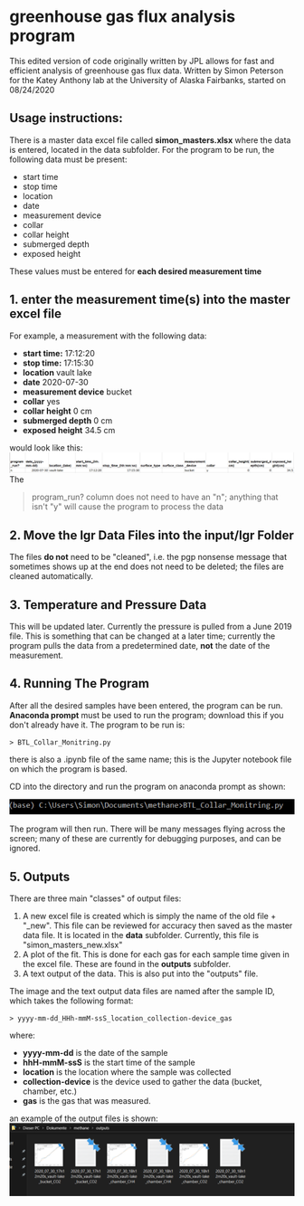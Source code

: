 # greenhouse gas flux analysis program
This edited version of code originally written by JPL allows for fast and efficient analysis of greenhouse gas flux data. Written by Simon Peterson for the Katey Anthony lab at the University of
Alaska Fairbanks, started on 08/24/2020
## Usage instructions:
There is a master data excel file called **simon_masters.xlsx** where the data is entered, located in the data subfolder. For the program to be run, the following data must be present: 

- start time
- stop time
- location
- date
- measurement device
- collar
- collar height
- submerged depth
- exposed height

These values must be entered for **each desired measurement time**
## 1. enter the measurement time(s) into the master excel file
For example, a measurement with the following data:

- **start time:** 			17:12:20
- **stop time:**  			17:15:30
- **location**    			vault lake
- **date**        			2020-07-30
- **measurement device** 	bucket
- **collar**             	yes
- **collar height**         0 cm
- **submerged depth**       0 cm
- **exposed height**        34.5 cm

would look like this:
![excel inputs](https://github.com/simonpeterson/methane/blob/master/readme_images/excel_inputs.PNG?raw=true)
The 
> program_run?
 column does not need to have an "n"; anything that isn't "y" will cause the program to process the data
## 2. Move the lgr Data Files into the input/lgr Folder
The files **do not** need to be "cleaned", i.e. the pgp nonsense message that sometimes shows up at the end does not need to be deleted; the files are cleaned automatically.

## 3. Temperature and Pressure Data
This will be updated later. Currently the pressure is pulled from a June 2019 file. This is something that can be changed at a later time; currently the program pulls the data from a
predetermined date, **not** the date of the measurement.

## 4. Running The Program
After all the desired samples have been entered, the program can be run. **Anaconda prompt** must be used to run the program; download this if you don't already have it. The program to be run is:

	> BTL_Collar_Monitring.py
	
there is also a .ipynb file of the same name; this is the Jupyter notebook file on which the program is based.

CD into the directory and run the program on anaconda prompt as shown:

![conda program run](https://github.com/simonpeterson/methane/blob/master/readme_images/conda_program_run.PNG?raw=true)

The program will then run. There will be many messages flying across the screen; many of these are currently for debugging purposes, and can be ignored.

## 5. Outputs
There are three main "classes" of output files:

1. A new excel file is created which is simply the name of the old file + "_new". This file can be reviewed for accuracy then saved as the master data file. It is located in the **data** subfolder. Currently, this file is "simon_masters_new.xlsx"
2. A plot of the fit. This is done for each gas for each sample time given in the excel file. These are found in the **outputs** subfolder.
3. A text output of the data. This is also put into the "outputs" file. 

The image and the text output data files are named after the sample ID, which takes the following format:

	> yyyy-mm-dd_HHh-mmM-ssS_location_collection-device_gas

where:
- **yyyy-mm-dd** is the date of the sample
- **hhH-mmM-ssS** is the start time of the sample
- **location** is the location where the sample was collected
- **collection-device** is the device used to gather the data (bucket, chamber, etc.)
- **gas** is the gas that was measured.

an example of the output files is shown:
![example outputs](https://github.com/simonpeterson/methane/blob/master/readme_images/example_outputs.PNG?raw=true)

